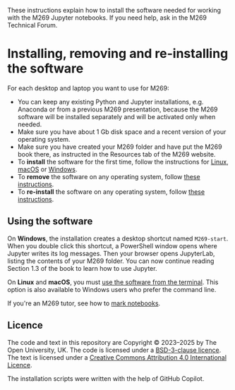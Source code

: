 These instructions explain how to install the software needed
for working with the M269 Jupyter notebooks.
If you need help, ask in the M269 Technical Forum.

# Installing, removing and re-installing the software

For each desktop and laptop you want to use for M269:

- You can keep any existing Python and Jupyter installations,
  e.g. Anaconda or from a previous M269 presentation, because
  the M269 software will be installed separately and will be activated only when needed.
- Make sure you have about 1 Gb disk space and a recent version of your operating system.
- Make sure you have created your M269 folder and have put the M269 book there,
  as instructed in the Resources tab of the M269 website.
- To **install** the software for the first time, follow the instructions for
  [Linux](install-linux.md), [macOS](install-mac.md) or [Windows](install-windows.md).
- To **remove** the software on any operating system, follow [these instructions](uninstall.md).
- To **re-install** the software on any operating system, follow [these instructions](reinstall.md).

## Using the software

On **Windows**, the installation creates a desktop shortcut named `M269-start`.
When you double click this shortcut, a PowerShell window opens where Jupyter writes its log messages.
Then your browser opens JupyterLab, listing the contents of your M269 folder.
You can now continue reading Section 1.3 of the book to learn how to use Jupyter.

On **Linux** and **macOS**, you must [use the software from the terminal](use.md).
This option is also available to Windows users who prefer the command line.

If you're an M269 tutor, see how to [mark notebooks](mark.md).

## Licence

The code and text in this repository are
Copyright © 2023–2025 by The Open University, UK.
The code is licensed under a
[BSD-3-clause licence](https://github.com/dsa-ou/m269-installer/blob/main/LICENCE).
The text is licensed under a
[Creative Commons Attribution 4.0 International Licence](http://creativecommons.org/licenses/by/4.0).

The installation scripts were written with the help of GitHub Copilot.